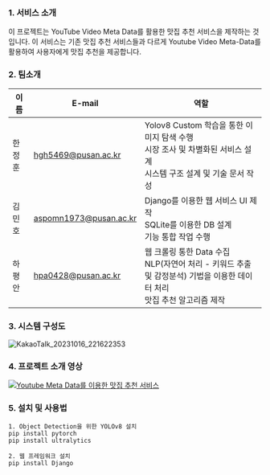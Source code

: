 ### 1. 서비스 소개
이 프로젝트는 YouTube Video Meta Data를 활용한 맛집 추천 서비스을 제작하는 것입니다.
이 서비스는 기존 맛집 추천 서비스들과 다르게 Youtube Video Meta-Data를 활용하여 사용자에게 맛집 추천을 제공합니다.

### 2. 팀소개

|이름|E-mail|역할|
|------|-------|-------|
|한정훈|hgh5469@pusan.ac.kr|Yolov8 Custom 학습을 통한 이미지 탐색 수행 <br> 시장 조사 및 차별화된 서비스 설계 <br> 시스템 구조 설계 및 기술 문서 작성|
|김민호|aspomn1973@pusan.ac.kr|Django를 이용한 웹 서비스 UI 제작<br>SQLite를 이용한 DB 설계<br>기능 통합 작업 수행|
|하평안|hpa0428@pusan.ac.kr|웹 크롤링 통한 Data 수집<br>NLP(자연어 처리 - 키워드 추출 및 감정분석) 기법을 이용한 데이터 처리<br>맛집 추천 알고리즘 제작|

### 3. 시스템 구성도

![KakaoTalk_20231016_221622353](https://github.com/pnucse-capstone/capstone-2023-1-12/assets/75206681/f294c23e-70db-46e0-a0a6-5ccfdb35582a)

### 4. 프로젝트 소개 영상

[![Youtube Meta Data를 이용한 맛집 추천 서비스](http://img.youtube.com/vi/nZJORLgo0Tk/0.jpg)](https://www.youtube.com/watch?v=nZJORLgo0Tk)

### 5. 설치 및 사용법

```
1. Object Detection을 위한 YOLOv8 설치
pip install pytorch
pip install ultralytics

2. 웹 프레임워크 설치
pip install Django
```
